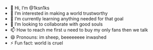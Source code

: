 - 👋 Hi, I’m @1ksn1ks
- 👀 I’m interested in making a world trustworthy
- 🌱 I’m currently learning anything needed for that goal
- 💞️ I’m looking to collaborate with good souls
- 📫 How to reach me first u need to buy my only fans then we talk
- 😄 Pronouns: im sheep, beeeeeeee   inwashed
- ⚡ Fun fact: world is cruel

<!---
1ksn1ks/1ksn1ks is a ✨ special ✨ repository because its `README.md` (this file) appears on your GitHub profile.
You can click the Preview link to take a look at your changes.
--->
